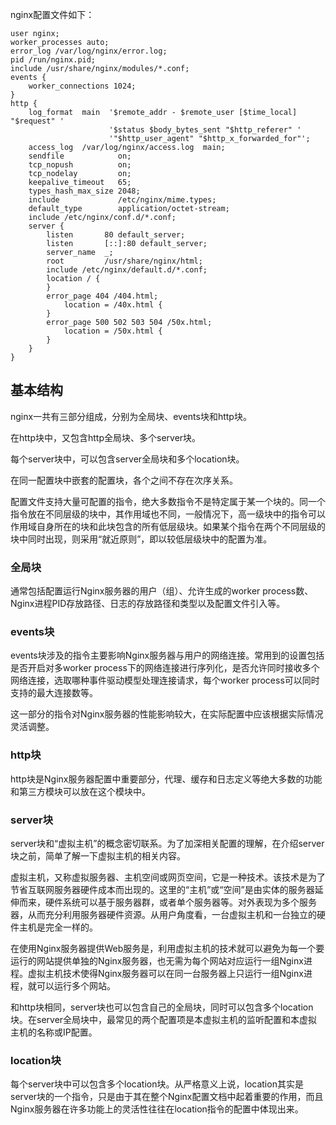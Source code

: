 nginx配置文件如下：

```
user nginx;
worker_processes auto;
error_log /var/log/nginx/error.log;
pid /run/nginx.pid;
include /usr/share/nginx/modules/*.conf;
events {
    worker_connections 1024;
}
http {
    log_format  main  '$remote_addr - $remote_user [$time_local] "$request" '
                      '$status $body_bytes_sent "$http_referer" '
                      '"$http_user_agent" "$http_x_forwarded_for"';
    access_log  /var/log/nginx/access.log  main;
    sendfile            on;
    tcp_nopush          on;
    tcp_nodelay         on;
    keepalive_timeout   65;
    types_hash_max_size 2048;
    include             /etc/nginx/mime.types;
    default_type        application/octet-stream;
    include /etc/nginx/conf.d/*.conf;
    server {
        listen       80 default_server;
        listen       [::]:80 default_server;
        server_name  _;
        root         /usr/share/nginx/html;
        include /etc/nginx/default.d/*.conf;
        location / {
        }
        error_page 404 /404.html;
            location = /40x.html {
        }
        error_page 500 502 503 504 /50x.html;
            location = /50x.html {
        }
    }
}
```
## 基本结构

nginx一共有三部分组成，分别为全局块、events块和http块。

在http块中，又包含http全局块、多个server块。

每个server块中，可以包含server全局块和多个location块。

在同一配置块中嵌套的配置块，各个之间不存在次序关系。

配置文件支持大量可配置的指令，绝大多数指令不是特定属于某一个块的。同一个指令放在不同层级的块中，其作用域也不同，一般情况下，高一级块中的指令可以作用域自身所在的块和此块包含的所有低层级块。如果某个指令在两个不同层级的块中同时出现，则采用“就近原则”，即以较低层级块中的配置为准。

### 全局块

通常包括配置运行Nginx服务器的用户（组）、允许生成的worker process数、Nginx进程PID存放路径、日志的存放路径和类型以及配置文件引入等。

### events块

events块涉及的指令主要影响Nginx服务器与用户的网络连接。常用到的设置包括是否开启对多worker process下的网络连接进行序列化，是否允许同时接收多个网络连接，选取哪种事件驱动模型处理连接请求，每个worker process可以同时支持的最大连接数等。

这一部分的指令对Nginx服务器的性能影响较大，在实际配置中应该根据实际情况灵活调整。

### http块

http块是Nginx服务器配置中重要部分，代理、缓存和日志定义等绝大多数的功能和第三方模块可以放在这个模块中。

### server块

server块和“虚拟主机”的概念密切联系。为了加深相关配置的理解，在介绍server块之前，简单了解一下虚拟主机的相关内容。

虚拟主机，又称虚拟服务器、主机空间或网页空间，它是一种技术。该技术是为了节省互联网服务器硬件成本而出现的。这里的“主机”或“空间”是由实体的服务器延伸而来，硬件系统可以基于服务器群，或者单个服务器等。对外表现为多个服务器，从而充分利用服务器硬件资源。从用户角度看，一台虚拟主机和一台独立的硬件主机是完全一样的。

 在使用Nginx服务器提供Web服务是，利用虚拟主机的技术就可以避免为每一个要运行的网站提供单独的Nginx服务器，也无需为每个网站对应运行一组Nginx进程。虚拟主机技术使得Nginx服务器可以在同一台服务器上只运行一组Nginx进程，就可以运行多个网站。

和http块相同，server块也可以包含自己的全局块，同时可以包含多个location块。在server全局块中，最常见的两个配置项是本虚拟主机的监听配置和本虚拟主机的名称或IP配置。

### location块

每个server块中可以包含多个location块。从严格意义上说，location其实是server块的一个指令，只是由于其在整个Nginx配置文档中起着重要的作用，而且Nginx服务器在许多功能上的灵活性往往在location指令的配置中体现出来。